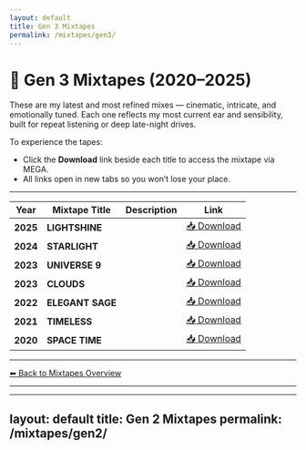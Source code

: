 ```yaml
---
layout: default
title: Gen 3 Mixtapes
permalink: /mixtapes/gen3/
---
```


# 🌌 Gen 3 Mixtapes (2020–2025)

These are my latest and most refined mixes — cinematic, intricate, and emotionally tuned. Each one reflects my most current ear and sensibility, built for repeat listening or deep late-night drives.

To experience the tapes:

- Click the **Download** link beside each title to access the mixtape via MEGA.
- All links open in new tabs so you won’t lose your place.

---

| Year | Mixtape Title | Description | Link |
|------|----------------|-------------|------|
| **2025** | **LIGHTSHINE** |  | <a href="https://mega.nz/folder/e1hnyLxI#7Z_wneoul_DS1cuB6eKkOw/folder/XpohVIaC" target="_blank">📥 Download</a> |
| **2024** | **STARLIGHT** |  | <a href="https://mega.nz/folder/e1hnyLxI#7Z_wneoul_DS1cuB6eKkOw/folder/Kg4zmArT" target="_blank">📥 Download</a> |
| **2023** | **UNIVERSE 9** |  | <a href="https://mega.nz/folder/e1hnyLxI#7Z_wneoul_DS1cuB6eKkOw/folder/O4xx2QqS" target="_blank">📥 Download</a> |
| **2023** | **CLOUDS** |  | <a href="https://mega.nz/folder/e1hnyLxI#7Z_wneoul_DS1cuB6eKkOw/folder/PhhRnYxY" target="_blank">📥 Download</a> |
| **2022** | **ELEGANT SAGE** |  | <a href="https://mega.nz/folder/e1hnyLxI#7Z_wneoul_DS1cuB6eKkOw/folder/z4pXQaBB" target="_blank">📥 Download</a> |
| **2021** | **TIMELESS** |  | <a href="https://mega.nz/folder/e1hnyLxI#7Z_wneoul_DS1cuB6eKkOw/folder/XwgzCQ4a" target="_blank">📥 Download</a> |
| **2020** | **SPACE TIME** |  | <a href="https://mega.nz/folder/e1hnyLxI#7Z_wneoul_DS1cuB6eKkOw/folder/epolVIKA" target="_blank">📥 Download</a> |

---

[⬅ Back to Mixtapes Overview](/mixtapes/)

---

---
layout: default
title: Gen 2 Mixtapes
permalink: /mixtapes/gen2/
---
